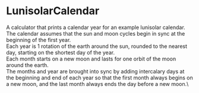 # LunisolarCalendar
A calculator that prints a calendar year for an example lunisolar calendar.\
The calendar assumes that the sun and moon cycles begin in sync at the beginning of the first year.\
Each year is 1 rotation of the earth around the sun, rounded to the nearest day, starting on the shortest day of the year.\
Each month starts on a new moon and lasts for one orbit of the moon around the earth.\
The months and year are brought into sync by adding intercalary days at the beginning and end of each year so that the first month always begins on a new moon, and the last month always ends the day before a new moon.\
